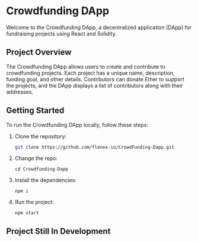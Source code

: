 # Crowdfunding DApp

Welcome to the Crowdfunding DApp, a decentralized application (DApp) for fundraising projects using React and Solidity.

## Project Overview

The Crowdfunding DApp allows users to create and contribute to crowdfunding projects. Each project has a unique name, description, funding goal, and other details. Contributors can donate Ether to support the projects, and the DApp displays a list of contributors along with their addresses.

## Getting Started

To run the Crowdfunding DApp locally, follow these steps:

1. Clone the repository:
   ```bash
   git clone https://github.com/flenex-io/CrowdFunding-Dapp.git
   ```
2. Change the repo:
    ```
    cd Crowdfunding-Dapp
    ```

3. Install the dependencies:
    ```
    npm i
    ```

4. Run the project:
    ```
    npm start
    ```


## Project Still In Development 